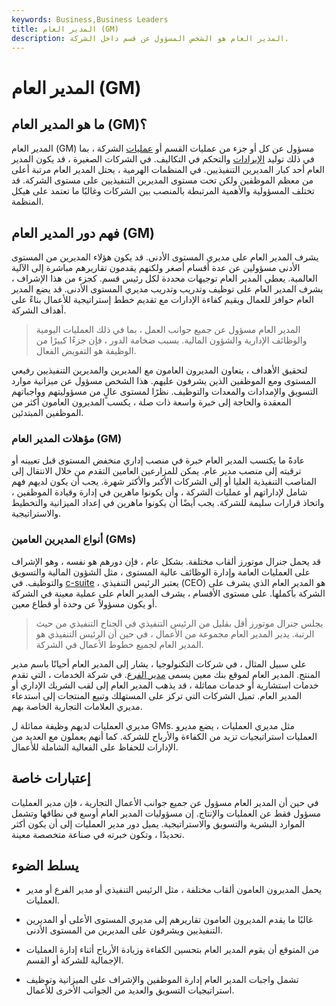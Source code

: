 ```yaml
---
keywords: Business,Business Leaders
title: المدير العام (GM)
description: المدير العام هو الشخص المسؤول عن قسم داخل الشركة.
---
```


# المدير العام (GM)
## ما هو المدير العام (GM)؟

المدير العام (GM) مسؤول عن كل أو جزء من عمليات القسم أو [عمليات](/operations-management) الشركة ، بما في ذلك توليد [الإيرادات](/revenue) والتحكم في التكاليف. في الشركات الصغيرة ، قد يكون المدير العام أحد كبار المديرين التنفيذيين. في المنظمات الهرمية ، يحتل المدير العام مرتبة أعلى من معظم الموظفين ولكن تحت مستوى المديرين التنفيذيين على مستوى الشركة. قد تختلف المسؤولية والأهمية المرتبطة بالمنصب بين الشركات وغالبًا ما تعتمد على هيكل المنظمة.

## فهم دور المدير العام (GM)

يشرف المدير العام على مديري المستوى الأدنى. قد يكون هؤلاء المديرين من المستوى الأدنى مسؤولين عن عدة أقسام أصغر ولكنهم يقدمون تقاريرهم مباشرة إلى الآلية العالمية. يعطي المدير العام توجيهات محددة لكل رئيس قسم. كجزء من هذا الإشراف ، يشرف المدير العام على توظيف وتدريب وتدريب مديري المستوى الأدنى. قد يضع المدير العام حوافز للعمال ويقيم كفاءة الإدارات مع تقديم خطط إستراتيجية للأعمال بناءً على أهداف الشركة.

> المدير العام مسؤول عن جميع جوانب العمل ، بما في ذلك العمليات اليومية والوظائف الإدارية والشؤون المالية. بسبب ضخامة الدور ، فإن جزءًا كبيرًا من الوظيفة هو التفويض الفعال.

>

لتحقيق الأهداف ، يتعاون المديرون العامون مع المديرين والمديرين التنفيذيين رفيعي المستوى ومع الموظفين الذين يشرفون عليهم. هذا الشخص مسؤول عن ميزانية موارد التسويق والإمدادات والمعدات والتوظيف. نظرًا لمستوى عالٍ من مسؤوليتهم وواجباتهم المعقدة والحاجة إلى خبرة واسعة ذات صلة ، يكسب المديرون العامون أكثر من الموظفين المبتدئين.

### مؤهلات المدير العام (GM)

عادةً ما يكتسب المدير العام خبرة في منصب إداري منخفض المستوى قبل تعيينه أو ترقيته إلى منصب مدير عام. يمكن للمزارعين العامين التقدم من خلال الانتقال إلى المناصب التنفيذية العليا أو إلى الشركات الأكبر والأكثر شهرة. يجب أن يكون لديهم فهم شامل لإداراتهم أو عمليات الشركة ، وأن يكونوا ماهرين في إدارة وقيادة الموظفين ، واتخاذ قرارات سليمة للشركة. يجب أيضًا أن يكونوا ماهرين في إعداد الميزانية والتخطيط والاستراتيجية.

### أنواع المديرين العامين (GMs)

قد يحمل جنرال موتورز ألقاب مختلفة. بشكل عام ، فإن دورهم هو نفسه ، وهو الإشراف على العمليات العامة وإدارة الوظائف عالية المستوى ، مثل الشؤون المالية والتسويق والتوظيف. في [c-suite](/c-suite) ، يعتبر الرئيس التنفيذي (CEO) هو المدير العام الذي يشرف على الشركة بأكملها. على مستوى الأقسام ، يشرف المدير العام على عملية معينة في الشركة أو يكون مسؤولاً عن وحدة أو قطاع معين.

> يجلس جنرال موتورز أقل بقليل من الرئيس التنفيذي في الجناح التنفيذي من حيث الرتبة. يدير المدير العام مجموعة من الأعمال ، في حين أن الرئيس التنفيذي هو المدير العام لجميع خطوط الأعمال في الشركة.

>

على سبيل المثال ، في شركات التكنولوجيا ، يشار إلى المدير العام أحيانًا باسم مدير المنتج. المدير العام لموقع بنك معين يسمى [مدير الفرع](/branch-manager). في شركة الخدمات ، التي تقدم خدمات استشارية أو خدمات مماثلة ، قد يذهب المدير العام إلى لقب الشريك الإداري أو المدير العام. تميل الشركات التي تركز على المستهلك وتبيع المنتجات إلى استدعاء مديري العلامات التجارية الخاصة بهم.

مديري العمليات لديهم وظيفة مماثلة ل GMs. مثل مديري العمليات ، يضع مديرو العمليات استراتيجيات تزيد من الكفاءة والأرباح للشركة. كما أنهم يعملون مع العديد من الإدارات للحفاظ على الفعالية الشاملة للأعمال.

## إعتبارات خاصة

في حين أن المدير العام مسؤول عن جميع جوانب الأعمال التجارية ، فإن مدير العمليات مسؤول فقط عن العمليات والإنتاج. إن مسؤوليات المدير العام أوسع في نطاقها وتشمل الموارد البشرية والتسويق والاستراتيجية. يميل دور مدير العمليات إلى أن يكون أكثر تحديدًا ، وتكون خبرته في صناعة متخصصة معينة.

## يسلط الضوء

- يحمل المديرون العامون ألقاب مختلفة ، مثل الرئيس التنفيذي أو مدير الفرع أو مدير العمليات.

- غالبًا ما يقدم المديرون العامون تقاريرهم إلى مديري المستوى الأعلى أو المديرين التنفيذيين ويشرفون على المديرين من المستوى الأدنى.

- من المتوقع أن يقوم المدير العام بتحسين الكفاءة وزيادة الأرباح أثناء إدارة العمليات الإجمالية للشركة أو القسم.

- تشمل واجبات المدير العام إدارة الموظفين والإشراف على الميزانية وتوظيف استراتيجيات التسويق والعديد من الجوانب الأخرى للأعمال.


